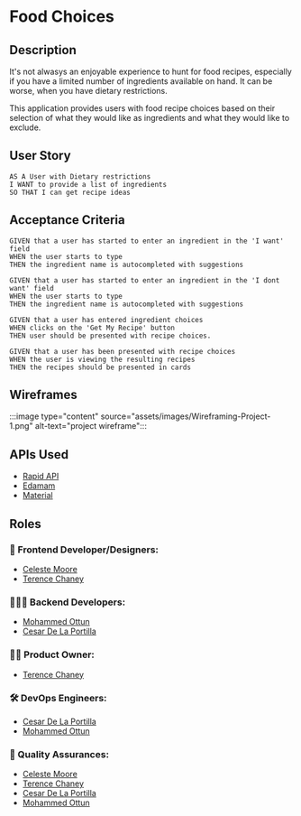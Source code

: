 # Food Choices

## Description

It's not alwasys an enjoyable experience to hunt for food recipes, especially if you have a limited number of ingredients available on hand. It can be worse, when you have dietary restrictions.

This application provides users with food recipe choices based on their selection of what they would like as ingredients and what they would like to exclude.

## User Story

    AS A User with Dietary restrictions
    I WANT to provide a list of ingredients
    SO THAT I can get recipe ideas


## Acceptance Criteria

    GIVEN that a user has started to enter an ingredient in the 'I want' field
    WHEN the user starts to type
    THEN the ingredient name is autocompleted with suggestions
    
    GIVEN that a user has started to enter an ingredient in the 'I dont want' field
    WHEN the user starts to type
    THEN the ingredient name is autocompleted with suggestions
    
    GIVEN that a user has entered ingredient choices
    WHEN clicks on the 'Get My Recipe' button
    THEN user should be presented with recipe choices.
    
    GIVEN that a user has been presented with recipe choices
    WHEN the user is viewing the resulting recipes 
    THEN the recipes should be presented in cards

## Wireframes
:::image type="content" source="assets/images/Wireframing-Project-1.png" alt-text="project wireframe":::

## APIs Used
* [Rapid API](https://rapidapi.com/spoonacular/api/recipe-food-nutrition)
* [Edamam](https://developer.edamam.com/food-database-api-docs)
* [Material](https://material.io/develop)

## Roles
### 🎨 Frontend Developer/Designers: 
* [Celeste Moore](https://github.com/celestealexmoore)
* [Terence Chaney](https://github.com/tchaney0327)
### 🧑🏽‍💻  Backend Developers: 
* [Mohammed Ottun]() 
* [Cesar De La Portilla](https://github.com/DLP713)
### 👨‍💼  Product Owner: 
* [Terence Chaney](https://github.com/tchaney0327)
### 🛠 DevOps Engineers: 
* [Cesar De La Portilla](https://github.com/DLP713)
* [Mohammed Ottun](https://github.com/MohammedOttun)
### 🥸  Quality Assurances: 
* [Celeste Moore](https://github.com/celestealexmoore)
* [Terence Chaney](https://github.com/tchaney0327)
* [Cesar De La Portilla](https://github.com/DLP713)
* [Mohammed Ottun](https://github.com/MohammedOttun)

